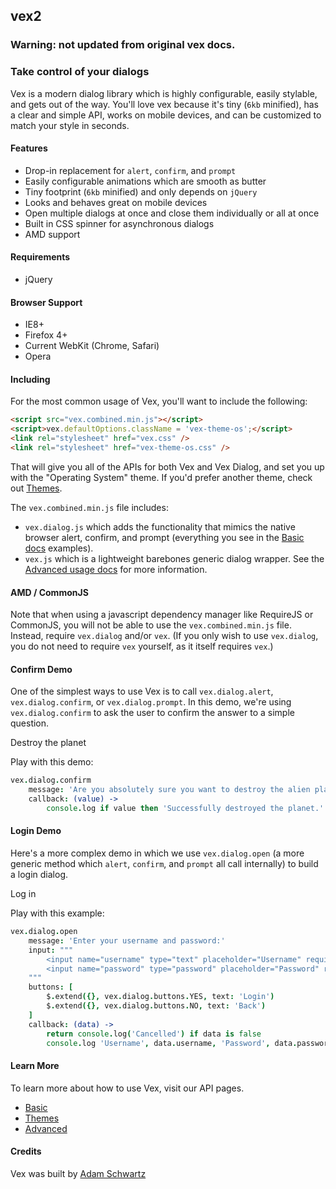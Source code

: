 ## vex2

### Warning: not updated from original vex docs.

### Take control of your dialogs

Vex is a modern dialog library which is highly configurable, easily stylable, and gets out of the way. You'll love vex because it's tiny (`6kb` minified), has a clear and simple API, works on mobile devices, and can be customized to match your style in seconds.

#### Features

- Drop-in replacement for `alert`, `confirm`, and `prompt`
- Easily configurable animations which are smooth as butter
- Tiny footprint (`6kb` minified) and only depends on `jQuery`
- Looks and behaves great on mobile devices
- Open multiple dialogs at once and close them individually or all at once
- Built in CSS spinner for asynchronous dialogs
- AMD support

#### Requirements

- jQuery

#### Browser Support

- IE8+
- Firefox 4+
- Current WebKit (Chrome, Safari)
- Opera

#### Including

For the most common usage of Vex, you'll want to include the following:

```html
<script src="vex.combined.min.js"></script>
<script>vex.defaultOptions.className = 'vex-theme-os';</script>
<link rel="stylesheet" href="vex.css" />
<link rel="stylesheet" href="vex-theme-os.css" />
```

That will give you all of the APIs for both Vex and Vex Dialog, and set you up with the "Operating System" theme. If you'd prefer another theme, check out [Themes](/vex/api/themes).

The `vex.combined.min.js` file includes:
- `vex.dialog.js` which adds the functionality that mimics the native browser alert, confirm, and prompt (everything you see in the [Basic docs](/vex/api/basic) examples).
- `vex.js` which is a lightweight barebones generic dialog wrapper. See the [Advanced usage docs](/vex/api/advanced) for more information.

<div class="hs-doc-callout hs-doc-callout-info">
<h4>AMD / CommonJS</h4>
<p>Note that when using a javascript dependency manager like RequireJS or CommonJS, you will not be able to use the <code>vex.combined.min.js</code> file. Instead, require <code>vex.dialog</code> and/or <code>vex</code>. (If you only wish to use <code>vex.dialog</code>, you do not need to require <code>vex</code> yourself, as it itself requires <code>vex</code>.)</p>
</div>

#### Confirm Demo

One of the simplest ways to use Vex is to call `vex.dialog.alert`, `vex.dialog.confirm`, or `vex.dialog.prompt`. In this demo, we're using `vex.dialog.confirm` to ask the user to confirm the answer to a simple question.

<a class="demo-confirm hs-brand-button">Destroy the planet</a>
<div class="demo-result-confirm hs-doc-callout hs-doc-callout-info" style="display: none"></div>
<script>
$('.demo-confirm').click(function(){
    vex.dialog.confirm({
        message: 'Are you absolutely sure you want to destroy the alien planet?',
        callback: function(value) {
            $('.demo-result-confirm').show().html('<h4>Result</h4><p>' + (value ? 'Successfully destroyed the planet.' : 'Chicken.') + '</p>');
        }
    });
});
</script>

Play with this demo:

```coffeescript
vex.dialog.confirm
    message: 'Are you absolutely sure you want to destroy the alien planet?'
    callback: (value) ->
        console.log if value then 'Successfully destroyed the planet.' else 'Chicken.'
```

#### Login Demo

Here's a more complex demo in which we use `vex.dialog.open` (a more generic method which `alert`, `confirm`, and `prompt` all call internally) to build a login dialog.

<a class="demo-login hs-brand-button">Log in</a>
<div class="demo-result-login hs-doc-callout hs-doc-callout-info" style="display: none"></div>
<script>
    $('.demo-login').click(function(){
        vex.dialog.open({
            message: 'Enter your username and password:',
            input: '' +
                '<input name="username" type="text" placeholder="Username" required />' +
                '<input name="password" type="password" placeholder="Password" required />' +
            '',
            buttons: [
                $.extend({}, vex.dialog.buttons.YES, { text: 'Login' }),
                $.extend({}, vex.dialog.buttons.NO, { text: 'Back' })
            ],
            callback: function (data) {
                $('.demo-result-login').show().html('' +
                    '<h4>Result</h4>' +
                    '<p>' +
                        'Username: <b>' + data.username + '</b><br/>' +
                        'Password: <b>' + data.password + '</b>' +
                    '</p>' +
                '')
            }
        });
    });
</script>

Play with this example:

```coffeescript
vex.dialog.open
    message: 'Enter your username and password:'
    input: """
        <input name="username" type="text" placeholder="Username" required />
        <input name="password" type="password" placeholder="Password" required />
    """
    buttons: [
        $.extend({}, vex.dialog.buttons.YES, text: 'Login')
        $.extend({}, vex.dialog.buttons.NO, text: 'Back')
    ]
    callback: (data) ->
        return console.log('Cancelled') if data is false
        console.log 'Username', data.username, 'Password', data.password
```

#### Learn More

To learn more about how to use Vex, visit our API pages.

- [Basic](http://github.hubspot.com/vex/api/basic)
- [Themes](http://github.hubspot.com/vex/api/themes)
- [Advanced](http://github.hubspot.com/vex/api/advanced)

#### Credits

Vex was built by [Adam Schwartz](http://twitter.com/adamfschwartz)


<!-- Resources for the demos -->
<p style="-webkit-transform: translateZ(0)"></p>
<script src="/vex/js/vex.js"></script>
<script src="/vex/js/vex.dialog.js"></script>
<link rel="stylesheet" href="/vex/css/vex.css" />
<link rel="stylesheet" href="/vex/css/vex-theme-os.css">
<script>
    (function(){
        vex.defaultOptions.className = 'vex-theme-os';
    })();
</script>

